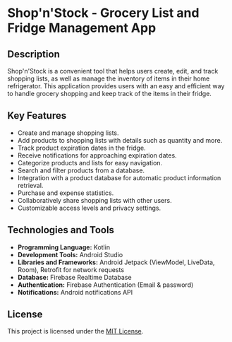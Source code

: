 # Shop'n'Stock - Grocery List and Fridge Management App

## Description

Shop'n'Stock is a convenient tool that helps users create, edit, and track shopping lists, as well as manage the inventory of items in their home refrigerator. This application provides users with an easy and efficient way to handle grocery shopping and keep track of the items in their fridge.

## Key Features

- Create and manage shopping lists.
- Add products to shopping lists with details such as quantity and more.
- Track product expiration dates in the fridge.
- Receive notifications for approaching expiration dates.
- Categorize products and lists for easy navigation.
- Search and filter products from a database.
- Integration with a product database for automatic product information retrieval.
- Purchase and expense statistics.
- Collaboratively share shopping lists with other users.
- Customizable access levels and privacy settings.

## Technologies and Tools

- **Programming Language:** Kotlin
- **Development Tools:** Android Studio
- **Libraries and Frameworks:** Android Jetpack (ViewModel, LiveData, Room), Retrofit for network requests
- **Database:** Firebase Realtime Database
- **Authentication:** Firebase Authentication (Email & password)
- **Notifications:** Android notifications API

## License

This project is licensed under the [MIT License](LICENSE).
